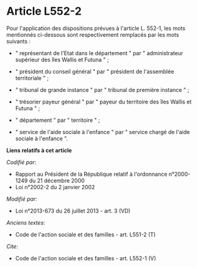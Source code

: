 # Article L552-2

Pour l'application des dispositions prévues à l'article L. 552-1, les mots mentionnés ci-dessous sont respectivement
remplacés par les mots suivants :

- " représentant de l'Etat dans le département " par " administrateur supérieur des îles Wallis et Futuna " ;

- " président du conseil général " par " président de l'assemblée territoriale " ;

- " tribunal de grande instance " par " tribunal de première instance " ;

- " trésorier payeur général " par " payeur du territoire des îles Wallis et Futuna " ;

- " département " par " territoire " ;

- " service de l'aide sociale à l'enfance " par " service chargé de l'aide sociale à l'enfance ".

**Liens relatifs à cet article**

_Codifié par_:

  - Rapport au Président de la République relatif à l'ordonnance n°2000-1249 du 21 décembre 2000
  - Loi n°2002-2 du 2 janvier 2002

_Modifié par_:

  - Loi n°2013-673 du 26 juillet 2013 - art. 3 (VD)

_Anciens textes_:

  - Code de l'action sociale et des familles - art. L551-2 (T)

_Cite_:

  - Code de l'action sociale et des familles - art. L552-1 (V)
